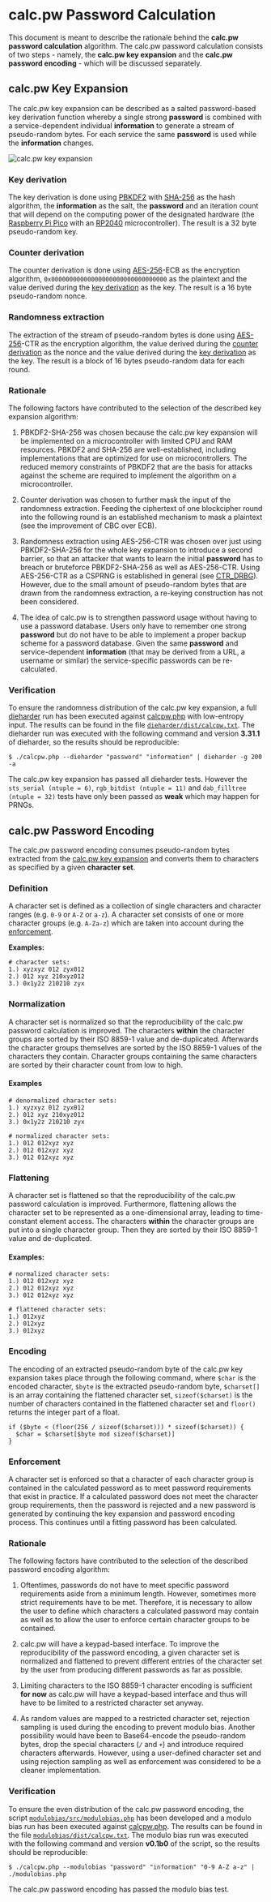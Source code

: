 # calc.pw Password Calculation

This document is meant to describe the rationale behind the **calc.pw password calculation** algorithm. The calc.pw password calculation consists of two steps - namely, the **calc.pw key expansion** and the **calc.pw password encoding** - which will be discussed separately.

## calc.pw Key Expansion

The calc.pw key expansion can be described as a salted password-based key derivation function whereby a single strong **password** is combined with a service-dependent individual **information** to generate a stream of pseudo-random bytes. For each service the same **password** is used while the **information** changes.

![calc.pw key expansion](https://github.com/calcpw/calcpw.docs/raw/main/drawio/dist/calcpw.png)

### Key derivation

The key derivation is done using [PBKDF2](https://www.ietf.org/rfc/rfc2898.txt) with [SHA-256](https://nvlpubs.nist.gov/nistpubs/FIPS/NIST.FIPS.180-4.pdf) as the hash algorithm, the **information** as the salt, the **password** and an iteration count that will depend on the computing power of the designated hardware (the [Raspberry Pi Pico](https://www.raspberrypi.com/products/raspberry-pi-pico/specifications/) with an [RP2040](https://www.raspberrypi.com/documentation/microcontrollers/rp2040.html) microcontroller). The result is a 32 byte pseudo-random key.

### Counter derivation

The counter derivation is done using [AES-256](https://nvlpubs.nist.gov/nistpubs/FIPS/NIST.FIPS.197.pdf)-ECB as the encryption algorithm, `0x00000000000000000000000000000000` as the plaintext and the value derived during the [key derivation](#key-derivation) as the key. The result is a 16 byte pseudo-random nonce.

### Randomness extraction

The extraction of the stream of pseudo-random bytes is done using [AES-256](https://nvlpubs.nist.gov/nistpubs/FIPS/NIST.FIPS.197.pdf)-CTR as the encryption algorithm, the value derived during the [counter derivation](#counter-derivation) as the nonce and the value derived during the [key derivation](#key-derivation) as the key. The result is a block of 16 bytes pseudo-random data for each round.

### Rationale

The following factors have contributed to the selection of the described key expansion algorithm:

1. PBKDF2-SHA-256 was chosen because the calc.pw key expansion will be implemented on a microcontroller with limited CPU and RAM resources. PBKDF2 and SHA-256 are well-established, including implementations that are optimized for use on microcontrollers. The reduced memory constraints of PBKDF2 that are the basis for attacks against the scheme are required to implement the algorithm on a microcontroller.

2. Counter derivation was chosen to further mask the input of the randomness extraction. Feeding the ciphertext of one blockcipher round into the following round is an established mechanism to mask a plaintext (see the improvement of CBC over ECB).

3. Randomness extraction using AES-256-CTR was chosen over just using PBKDF2-SHA-256 for the whole key expansion to introduce a second barrier, so that an attacker that wants to learn the initial **password** has to breach or bruteforce PBKDF2-SHA-256 as well as AES-256-CTR. Using AES-256-CTR as a CSPRNG is established in general (see [CTR_DRBG](https://nvlpubs.nist.gov/nistpubs/SpecialPublications/NIST.SP.800-90Ar1.pdf)). However, due to the small amount of pseudo-random bytes that are drawn from the randomness extraction, a re-keying construction has not been considered.

4. The idea of calc.pw is to strengthen password usage without having to use a password database. Users only have to remember one strong **password** but do not have to be able to implement a proper backup scheme for a password database. Given the same **password** and service-dependent **information** (that may be derived from a URL, a username or similar) the service-specific passwords can be re-calculated.

### Verification

To ensure the randomness distribution of the calc.pw key expansion, a full [dieharder](https://webhome.phy.duke.edu/~rgb/General/dieharder.php) run has been executed against [calcpw.php](https://github.com/calcpw/calcpw.php) with low-entropy input. The results can be found in the file [`dieharder/dist/calcpw.txt`](https://github.com/calcpw/calcpw.docs/blob/master/dieharder/dist/calcpw.txt). The dieharder run was executed with the following command and version **3.31.1** of dieharder, so the results should be reproducible:

```
$ ./calcpw.php --dieharder "password" "information" | dieharder -g 200 -a
```

The calc.pw key expansion has passed all dieharder tests. However the `sts_serial (ntuple = 6)`, `rgb_bitdist (ntuple = 11)` and `dab_filltree (ntuple = 32)` tests have only been passed as **weak** which may happen for PRNGs.

## calc.pw Password Encoding

The calc.pw password encoding consumes pseudo-random bytes extracted from the [calc.pw key expansion](#calcpw-key-expansion) and converts them to characters as specified by a given **character set**.

### Definition

A character set is defined as a collection of single characters and character ranges (e.g. `0-9` or `A-Z` or `a-z`). A character set consists of one or more character groups (e.g. `A-Za-z`) which are taken into account during the [enforcement](#enforcement).

**Examples:**

```
# character sets:
1.) xyzxyz 012 zyx012
2.) 012 xyz 210xyz012
3.) 0x1y2z 210210 zyx
```

### Normalization

A character set is normalized so that the reproducibility of the calc.pw password calculation is improved. The characters **within** the character groups are sorted by their ISO 8859-1 value and de-duplicated. Afterwards the character groups themselves are sorted by the ISO 8859-1 values of the characters they contain. Character groups containing the same characters are sorted by their character count from low to high.

#### Examples

```
# denormalized character sets:
1.) xyzxyz 012 zyx012
2.) 012 xyz 210xyz012
3.) 0x1y2z 210210 zyx

# normalized character sets:
1.) 012 012xyz xyz
2.) 012 012xyz xyz
3.) 012 012xyz xyz
```

### Flattening

A character set is flattened so that the reproducibility of the calc.pw password calculation is improved. Furthermore, flattening allows the character set to be represented as a one-dimensional array, leading to time-constant element access. The characters **within** the character groups are put into a single character group. Then they are sorted by their ISO 8859-1 value and de-duplicated.

#### Examples:

```
# normalized character sets:
1.) 012 012xyz xyz
2.) 012 012xyz xyz
3.) 012 012xyz xyz

# flattened character sets:
1.) 012xyz
2.) 012xyz
3.) 012xyz
```

### Encoding

The encoding of an extracted pseudo-random byte of the calc.pw key expansion takes place through the following command, where `$char` is the encoded character, `$byte` is the extracted pseudo-random byte, `$charset[]` is an array containing the flattened character set, `sizeof($charset)` is the number of characters contained in the flattened character set and `floor()` returns the integer part of a float.

```
if ($byte < (floor(256 / sizeof($charset))) * sizeof($charset)) {
  $char = $charset[$byte mod sizeof($charset)]
}
```

### Enforcement

A character set is enforced so that a character of each character group is contained in the calculated password as to meet password requirements that exist in practice. If a calculated password does not meet the character group requirements, then the password is rejected and a new password is generated by continuing the key expansion and password encoding process. This continues until a fitting password has been calculated.

### Rationale

The following factors have contributed to the selection of the described password encoding algorithm:

1. Oftentimes, passwords do not have to meet specific password requirements aside from a minimum length. However, sometimes more strict requirements have to be met. Therefore, it is necessary to allow the user to define which characters a calculated password may contain as well as to allow the user to enforce certain character groups to be contained.

2. calc.pw will have a keypad-based interface. To improve the reproducibility of the password encoding, a given character set is normalized and flattened to prevent different entries of the character set by the user from producing different passwords as far as possible.

3. Limiting characters to the ISO 8859-1 character encoding is sufficient **for now** as calc.pw will have a keypad-based interface and thus will have to be limited to a restricted character set anyway.

4. As random values are mapped to a restricted character set, rejection sampling is used during the encoding to prevent modulo bias. Another possibility would have been to Base64-encode the pseudo-random bytes, drop the special characters (`/` and `+`) and introduce required characters afterwards. However, using a user-defined character set and using rejection sampling as well as enforcement was considered to be a cleaner implementation.

### Verification

To ensure the even distribution of the calc.pw password encoding, the script [`modulobias/src/modulobias.php`](https://github.com/calcpw/calcpw.docs/blob/master/modulobias/src/modulobias.php) has been developed and a modulo bias run has been executed against [calcpw.php](https://github.com/calcpw/calcpw.php). The results can be found in the file [`modulobias/dist/calcpw.txt`](https://github.com/calcpw/calcpw.docs/blob/master/modulobias/dist/calcpw.txt). The modulo bias run was executed with the following command and version **v0.1b0** of the script, so the results should be reproducible:

```
$ ./calcpw.php --modulobias "password" "information" "0-9 A-Z a-z" | ./modulobias.php
```

The calc.pw password encoding has passed the modulo bias test.

